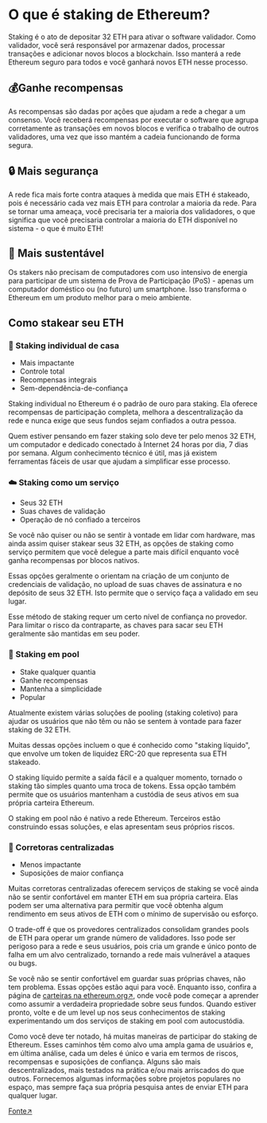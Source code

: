 # O que é staking de Ethereum?

Staking é o ato de depositar 32 ETH para ativar o software validador. Como validador, você será responsável por armazenar dados, processar transações e adicionar novos blocos a blockchain. Isso manterá a rede Ethereum seguro para todos e você ganhará novos ETH nesse processo.

## 💰Ganhe recompensas

As recompensas são dadas por ações que ajudam a rede a chegar a um consenso. Você receberá recompensas por executar o software que agrupa corretamente as transações em novos blocos e verifica o trabalho de outros validadores, uma vez que isso mantém a cadeia funcionando de forma segura.

## 🔒 Mais segurança

A rede fica mais forte contra ataques à medida que mais ETH é stakeado, pois é necessário cada vez mais ETH para controlar a maioria da rede. Para se tornar uma ameaça, você precisaria ter a maioria dos validadores, o que significa que você precisaria controlar a maioria do ETH disponível no sistema - o que é muito ETH!

## 🌿 Mais sustentável

Os stakers não precisam de computadores com uso intensivo de energia para participar de um sistema de Prova de Participação (PoS) - apenas um computador doméstico ou (no futuro) um smartphone. Isso transforma o Ethereum em um produto melhor para o meio ambiente.

## Como stakear seu ETH

### 🏡 Staking individual de casa

* Mais impactante
* Controle total
* Recompensas integrais
* Sem-dependência-de-confiança

Staking individual no Ethereum é o padrão de ouro para staking. Ela oferece recompensas de participação completa, melhora a descentralização da rede e nunca exige que seus fundos sejam confiados a outra pessoa.

Quem estiver pensando em fazer staking solo deve ter pelo menos 32 ETH, um computador e dedicado conectado à Internet 24 horas por dia, 7 dias por semana. Algum conhecimento técnico é útil, mas já existem ferramentas fáceis de usar que ajudam a simplificar esse processo.

### ☁️ Staking como um serviço

* Seus 32 ETH
* Suas chaves de validação
* Operação de nó confiado a terceiros

Se você não quiser ou não se sentir à vontade em lidar com hardware, mas ainda assim quiser stakear seus 32 ETH, as opções de staking como serviço permitem que você delegue a parte mais difícil enquanto você ganha recompensas por blocos nativos.

Essas opções geralmente o orientam na criação de um conjunto de credenciais de validação, no upload de suas chaves de assinatura e no depósito de seus 32 ETH. Isto permite que o serviço faça a validado em seu lugar.

Esse método de staking requer um certo nível de confiança no provedor. Para limitar o risco da contraparte, as chaves para sacar seu ETH geralmente são mantidas em seu poder.

### 🪺 Staking em pool

* Stake qualquer quantia
* Ganhe recompensas
* Mantenha a simplicidade
* Popular

Atualmente existem várias soluções de pooling (staking coletivo) para ajudar os usuários que não têm ou não se sentem à vontade para fazer staking de 32 ETH.

Muitas dessas opções incluem o que é conhecido como "staking líquido", que envolve um token de liquidez ERC-20 que representa sua ETH stakeado.

O staking líquido permite a saída fácil e a qualquer momento, tornado o staking tão simples quanto uma troca de tokens. Essa opção também permite que os usuários mantenham a custódia de seus ativos em sua própria carteira Ethereum.

O staking em pool não é nativo a rede Ethereum. Terceiros estão construindo essas soluções, e elas apresentam seus próprios riscos.

### 🏢 Corretoras centralizadas

* Menos impactante
* Suposições de maior confiança

Muitas corretoras centralizadas oferecem serviços de staking se você ainda não se sentir confortável em manter ETH em sua própria carteira. Elas podem ser uma alternativa para permitir que você obtenha algum rendimento em seus ativos de ETH com o mínimo de supervisão ou esforço.

O trade-off é que os provedores centralizados consolidam grandes pools de ETH para operar um grande número de validadores. Isso pode ser perigoso para a rede e seus usuários, pois cria um grande e único ponto de falha em um alvo centralizado, tornando a rede mais vulnerável a ataques ou bugs.

Se você não se sentir confortável em guardar suas próprias chaves, não tem problema. Essas opções estão aqui para você. Enquanto isso, confira a página de [carteiras na ethereum.org↗](https://ethereum.org/en/wallets/), onde você pode começar a aprender como assumir a verdadeira propriedade sobre seus fundos. Quando estiver pronto, volte e de um level up nos seus conhecimentos de staking experimentando um dos serviços de staking em pool com autocustódia.

Como você deve ter notado, há muitas maneiras de participar do staking de Ethereum. Esses caminhos têm como alvo uma ampla gama de usuários e, em última análise, cada um deles é único e varia em termos de riscos, recompensas e suposições de confiança. Alguns são mais descentralizados, mais testados na prática e/ou mais arriscados do que outros. Fornecemos algumas informações sobre projetos populares no espaço, mas sempre faça sua própria pesquisa antes de enviar ETH para qualquer lugar.

[Fonte↗](https://ethereum.org/en/staking/)
